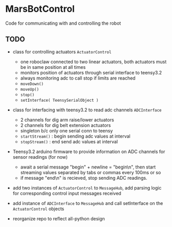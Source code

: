 # MarsBotControl
Code for communicating with and controlling the robot

## TODO
- class for controlling actuators ```ActuatorControl```
  - one roboclaw connected to two linear actuators, both actuators must be in same position at all times
  - monitors position of actuators through serial interface to teensy3.2
  - always monitoring adc to call stop if limits are reached
  - ```moveDown() ```
  - ```moveUp()```
  - ```stop()```
  - ```setInterface( TeensySerialObject )```
  
- class for interfacing with teensy3.2 to read adc channels ```ADCInterface```
  - 2 channels for dig arm raise/lower actuators
  - 2 channels for dig belt extension actuators
  - singleton b/c only one serial conn to teensy 
  - ```startStream()``` : begin sending adc values at interval
  - ```stopStream()``` : end send adc values at interval
  

- Teensy3.2 arduino firmware to provide information on ADC channels for sensor readings (for now)
  - await a serial message "begin" + newline = "begin\n", then start streaming values separated by tabs or commas every 100ms or so
  - if message "end\n" is recieved, stop sending ADC readings.

- add two instances of ```ActuatorControl``` to ```MessageHub```, add parsing logic for corresponding control input messages received
- add instance of ```ADCInterface``` to ```MessageHub``` and call setInterface on the ```ActuatorControl``` objects

- reorganize repo to reflect all-python design 

